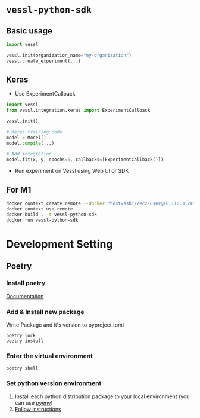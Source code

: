 # `vessl-python-sdk`

## Basic usage

```python
import vessl

vessl.init(organization_name="my-organization")
vessl.create_experiment(...)
```

## Keras

- Use ExperimentCallback

```python
import vessl
from vessl.integration.keras import ExperimentCallback

vessl.init()

# Keras training code
model = Model()
model.compile(...)

# Add integration
model.fit(x, y, epochs=5, callbacks=[ExperimentCallback()])
```

- Run experiment on Vessl using Web UI or SDK


## For M1
```bash
docker context create remote --docker "host=ssh://ec2-user@10.110.3.24"
docker context use remote
docker build . -t vessl-python-sdk
docker run vessl-python-sdk
```

# Development Setting
## Poetry
### Install poetry

[Documentation](https://python-poetry.org/docs/#installation)

### Add & Install new package
Write Package and it's version to pyproject.toml

```
poetry lock
poetry install
```

### Enter the virtual environment
```
poetry shell
```

### Set python version environment
1. Install each python distribution package to your local environment (you can use [pyenv](https://github.com/pyenv/pyenv))
1. [Follow instructions](https://python-poetry.org/docs/managing-environments/#switching-between-environments)
